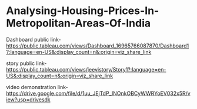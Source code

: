 # Analysing-Housing-Prices-In-Metropolitan-Areas-Of-India

Dashboard public link-https://public.tableau.com/views/Dashboard_16965766087870/Dashboard1?:language=en-US&:display_count=n&:origin=viz_share_link

story public link-https://public.tableau.com/views/jeevistory/Story1?:language=en-US&:display_count=n&:origin=viz_share_link

video demonstration link-https://drive.google.com/file/d/1uu_JEjTdP_INOnkOBCyWWRYoEV032x5R/view?usp=drivesdk
